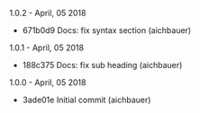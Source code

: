 1.0.2 - April, 05 2018

* 671b0d9 Docs: fix syntax section (aichbauer)

1.0.1 - April, 05 2018

* 188c375 Docs: fix sub heading (aichbauer)

1.0.0 - April, 05 2018

* 3ade01e Initial commit (aichbauer)

